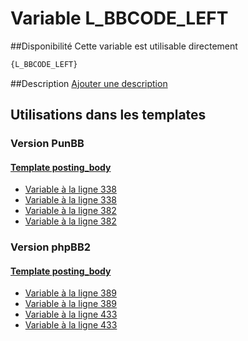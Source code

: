 # Variable L_BBCODE_LEFT

##Disponibilité
Cette variable est utilisable directement

```html
{L_BBCODE_LEFT}
```

##Description
[Ajouter une description](https://fa-tvars.appspot.com/var/L_BBCODE_LEFT)

## Utilisations dans les templates

### Version PunBB

#### [Template posting_body](punbb/posting_body.md#readme)
* [Variable &agrave; la ligne 338](../punbb/posting_body.tpl#L338)
* [Variable &agrave; la ligne 338](../punbb/posting_body.tpl#L338)
* [Variable &agrave; la ligne 382](../punbb/posting_body.tpl#L382)
* [Variable &agrave; la ligne 382](../punbb/posting_body.tpl#L382)

### Version phpBB2

#### [Template posting_body](subsilver/posting_body.md#readme)
* [Variable &agrave; la ligne 389](../subsilver/posting_body.tpl#L389)
* [Variable &agrave; la ligne 389](../subsilver/posting_body.tpl#L389)
* [Variable &agrave; la ligne 433](../subsilver/posting_body.tpl#L433)
* [Variable &agrave; la ligne 433](../subsilver/posting_body.tpl#L433)